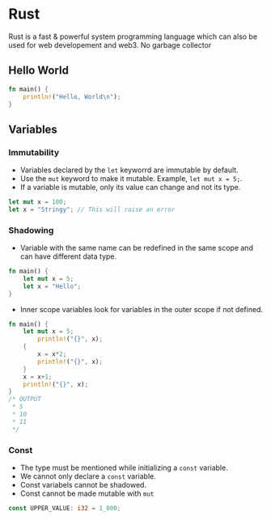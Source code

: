 # Rust

Rust is a fast & powerful system programming language which can also be used for web developement and web3.
No garbage collector

## Hello World

```rust
fn main() {
    println!("Hello, World\n");
}
```

## Variables

### Immutability

- Variables declared by the `let` keyworrd are immutable by default.
- Use the `mut` keyword to make it mutable. Example, `let mut x = 5;`.
- If a variable is mutable, only its value can change and not its type.

```rust
let mut x = 100;
let x = "Stringy"; // This will raise an error
```

### Shadowing

- Variable with the same name can be redefined in the same scope and can have different data type.

```rust
fn main() {
    let mut x = 5;
    let x = "Hello";
}
```

- Inner scope variables look for variables in the outer scope if not defined.

```rust
fn main() {
    let mut x = 5;
        println!("{}", x);
    {
        x = x*2;
        println!("{}", x);
    }
    x = x+1;
    println!("{}", x);
}
/* OUTPUT
 * 5
 * 10
 * 11
 */
```

### Const

- The type must be mentioned while initializing a `const` variable.
- We cannot only declare a `const` variable.
- Const variabels cannot be shadowed.
- Const cannot be made mutable with `mut`

```rust
const UPPER_VALUE: i32 = 1_000;
```
